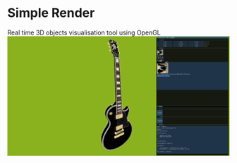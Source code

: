 # Simple Render
Real time 3D objects visualisation tool using OpenGL  
![preview](readme_imgs/preview.png)